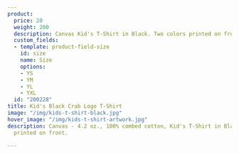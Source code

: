 ```yaml
---
product:
  price: 20
  weight: 200
  description: Canvas Kid's T-Shirt in Black. Two colors printed on front.
  custom_fields:
  - template: product-field-size
    id: size
    name: Size
    options:
    - YS
    - YM
    - YL
    - YXL
  id: "200228"
title: Kid's Black Crab Logo T-Shirt
image: "/img/kids-t-shirt-black.jpg"
hover_image: "/img/kids-t-shirt-artwork.jpg"
description: Canvas - 4.2 oz., 100% combed cotton, Kid's T-Shirt in Black. Two colors
  printed on front.

---
```


